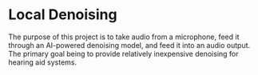 # Local Denoising

The purpose of this project is to take audio from a microphone, feed it through an AI-powered denoising model, and feed it into an audio output. The primary goal being to provide relatively inexpensive denoising for hearing aid systems.


